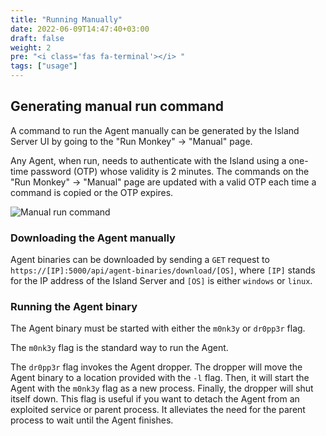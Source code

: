 ```yaml
---
title: "Running Manually"
date: 2022-06-09T14:47:40+03:00
draft: false
weight: 2
pre: "<i class='fas fa-terminal'></i> "
tags: ["usage"]
---
```



## Generating manual run command

A command to run the Agent manually can be generated by the Island Server UI by
going to the "Run Monkey" -> "Manual" page.

Any Agent, when run, needs to authenticate with the Island using a one-time
password (OTP) whose validity is 2 minutes. The commands on the
"Run Monkey" -> "Manual" page are updated with a valid OTP each time a command is
copied or the OTP expires.

![Manual run command](/images/island/run_monkey_page/run_monkey_on_machine.png "Manual run command")

### Downloading the Agent manually

Agent binaries can be downloaded by sending a `GET` request to
`https://[IP]:5000/api/agent-binaries/download/[OS]`, where `[IP]` stands for the IP
address of the Island Server and `[OS]` is either `windows` or `linux`.

### Running the Agent binary

The Agent binary must be started with either the `m0nk3y` or `dr0pp3r` flag.

The `m0nk3y` flag is the standard way to run the Agent.

The `dr0pp3r` flag invokes the Agent dropper. The dropper will move the Agent
binary to a location provided with the `-l` flag. Then, it will start the Agent
with the `m0nk3y` flag as a new process. Finally, the dropper will shut itself
down. This flag is useful if you want to detach the Agent from an exploited
service or parent process. It alleviates the need for the parent process to
wait until the Agent finishes.
